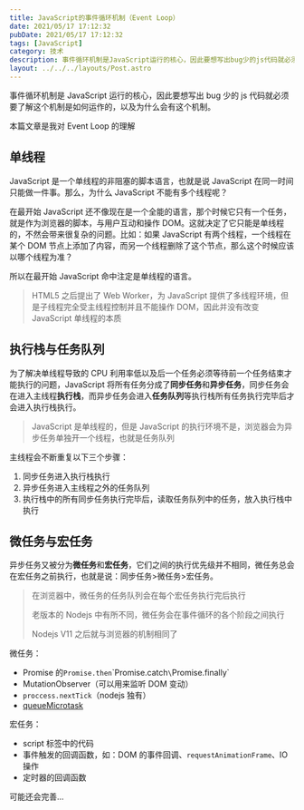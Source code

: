 ```yaml
---
title: JavaScript的事件循环机制（Event Loop）
date: 2021/05/17 17:12:32
pubDate: 2021/05/17 17:12:32
tags: [JavaScript]
category: 技术
description: 事件循环机制是JavaScript运行的核心，因此要想写出bug少的js代码就必须要了解这个机制是如何运作的，以及为什么会有这个机制。本篇文章是我对Event Loop的理解
layout: ../../../layouts/Post.astro
---
```


事件循环机制是 JavaScript 运行的核心，因此要想写出 bug 少的 js 代码就必须要了解这个机制是如何运作的，以及为什么会有这个机制。

本篇文章是我对 Event Loop 的理解

## 单线程

JavaScript 是一个单线程的非阻塞的脚本语言，也就是说 JavaScript 在同一时间只能做一件事。那么，为什么 JavaScript 不能有多个线程呢？

在最开始 JavaScript 还不像现在是一个全能的语言，那个时候它只有一个任务，就是作为浏览器的脚本，与用户互动和操作 DOM。这就决定了它只能是单线程的，不然会带来很复杂的问题。比如：如果 JavaScript 有两个线程，一个线程在某个 DOM 节点上添加了内容，而另一个线程删除了这个节点，那么这个时候应该以哪个线程为准？

所以在最开始 JavaScript 命中注定是单线程的语言。

> HTML5 之后提出了 Web Worker，为 JavaScript 提供了多线程环境，但是子线程完全受主线程控制并且不能操作 DOM，因此并没有改变 JavaScript 单线程的本质

## 执行栈与任务队列

为了解决单线程导致的 CPU 利用率低以及后一个任务必须等待前一个任务结束才能执行的问题，JavaScript 将所有任务分成了**同步任务**和**异步任务**，同步任务会在进入主线程**执行栈**，而异步任务会进入**任务队列**等执行栈所有任务执行完毕后才会进入执行栈执行。

> JavaScript 是单线程的，但是 JavaScript 的执行环境不是，浏览器会为异步任务单独开一个线程，也就是任务队列

主线程会不断重复以下三个步骤：

1. 同步任务进入执行栈执行
2. 异步任务进入主线程之外的任务队列
3. 执行栈中的所有同步任务执行完毕后，读取任务队列中的任务，放入执行栈中执行

## 微任务与宏任务

异步任务又被分为**微任务**和**宏任务**，它们之间的执行优先级并不相同，微任务总会在宏任务之前执行，也就是说：同步任务>微任务>宏任务。

> 在浏览器中，微任务的任务队列会在每个宏任务执行完后执行
>
> 老版本的 Nodejs 中有所不同，微任务会在事件循环的各个阶段之间执行
>
> Nodejs V11 之后就与浏览器的机制相同了

微任务：

- Promise 的`Promise.then`\`Promise.catch`\`Promise.finally`
- MutationObserver（可以用来监听 DOM 变动）
- `proccess.nextTick`（nodejs 独有）
- [queueMicrotask](https://developer.mozilla.org/zh-CN/docs/Web/API/WindowOrWorkerGlobalScope/queueMicrotask)

宏任务：

- script 标签中的代码
- 事件触发的回调函数，如：DOM 的事件回调、`requestAnimationFrame`、IO 操作
- 定时器的回调函数

可能还会完善...
